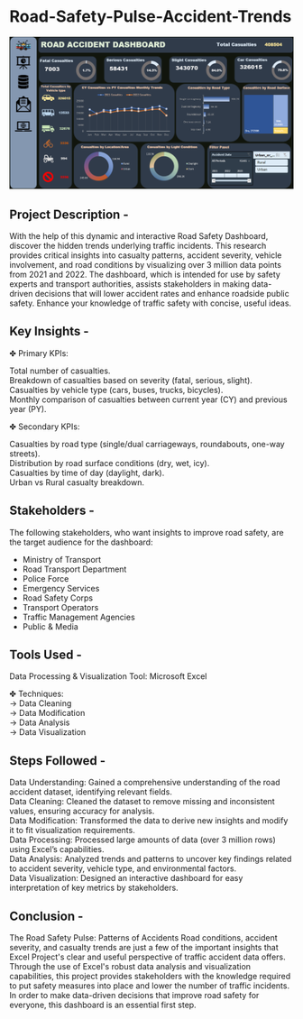 <h1> Road-Safety-Pulse-Accident-Trends </h1> 

![Road Accident Trends](https://github.com/himanshu-pathak12/Road-Safety-Pulse-Accident-Trends/blob/main/Dashboard.png)

## **Project Description -** 

With the help of this dynamic and interactive Road Safety Dashboard, discover the hidden trends underlying traffic incidents. This research provides critical insights into casualty patterns, accident severity, vehicle involvement, and road conditions by visualizing over 3 million data points from 2021 and 2022. The dashboard, which is intended for use by safety experts and transport authorities, assists stakeholders in making data-driven decisions that will lower accident rates and enhance roadside public safety. Enhance your knowledge of traffic safety with concise, useful ideas.

## **Key Insights -** 

✤ Primary KPIs:

Total number of casualties. <br>
Breakdown of casualties based on severity (fatal, serious, slight). <br>
Casualties by vehicle type (cars, buses, trucks, bicycles). <br>
Monthly comparison of casualties between current year (CY) and previous year (PY). <br>

✤ Secondary KPIs:

Casualties by road type (single/dual carriageways, roundabouts, one-way streets). <br>
Distribution by road surface conditions (dry, wet, icy). <br>
Casualties by time of day (daylight, dark). <br>
Urban vs Rural casualty breakdown. <br>

## **Stakeholders -** 

The following stakeholders, who want insights to improve road safety, are the target audience for the dashboard:
* Ministry of Transport
* Road Transport Department
* Police Force
* Emergency Services
* Road Safety Corps
* Transport Operators
* Traffic Management Agencies
* Public & Media

## **Tools Used -** 

Data Processing & Visualization Tool: Microsoft Excel

✤ Techniques: <br>
-> Data Cleaning <br>
-> Data Modification <br>
-> Data Analysis <br>
-> Data Visualization <br>

## **Steps Followed -** 

Data Understanding: Gained a comprehensive understanding of the road accident dataset, identifying relevant fields. <br>
Data Cleaning: Cleaned the dataset to remove missing and inconsistent values, ensuring accuracy for analysis. <br>
Data Modification: Transformed the data to derive new insights and modify it to fit visualization requirements. <br>
Data Processing: Processed large amounts of data (over 3 million rows) using Excel’s capabilities. <br>
Data Analysis: Analyzed trends and patterns to uncover key findings related to accident severity, vehicle type, and environmental factors. <br>
Data Visualization: Designed an interactive dashboard for easy interpretation of key metrics by stakeholders. <br>

## **Conclusion -** 

The Road Safety Pulse: Patterns of Accidents Road conditions, accident severity, and casualty trends are just a few of the important insights that Excel Project's clear and useful perspective of traffic accident data offers. Through the use of Excel's robust data analysis and visualization capabilities, this project provides stakeholders with the knowledge required to put safety measures into place and lower the number of traffic incidents. In order to make data-driven decisions that improve road safety for everyone, this dashboard is an essential first step.

